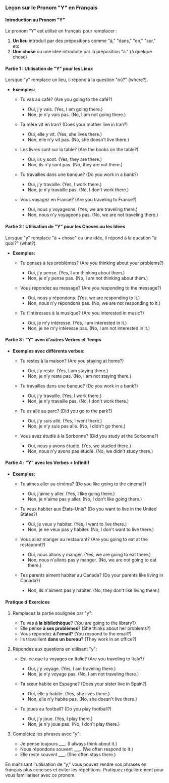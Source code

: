 ### Leçon sur le Pronom "Y" en Français

#### Introduction au Pronom "Y"

Le pronom "Y" est utilisé en français pour remplacer :
1. **Un lieu** introduit par des prépositions comme "à," "dans," "en," "sur," etc.
2. **Une chose** ou une idée introduite par la préposition "à." (à quelque chose)

#### Partie 1 : Utilisation de "Y" pour les Lieux

Lorsque "y" remplace un lieu, il répond à la question "où?" (where?).

- **Exemples:**
  - Tu vas au café? (Are you going to the café?)
    - Oui, j'y vais. (Yes, I am going there.)
    - Non, je n'y vais pas. (No, I am not going there.)

  - Ta mère vit en Iran? (Does your mother live in Iran?)
    - Oui, elle y vit. (Yes, she lives there.)
    - Non, elle n'y vit pas. (No, she doesn't live there.)

  - Les livres sont sur la table? (Are the books on the table?)
    - Oui, ils y sont. (Yes, they are there.)
    - Non, ils n'y sont pas. (No, they are not there.)

  - Tu travailles dans une banque? (Do you work in a bank?)
    - Oui, j'y travaille. (Yes, I work there.)
    - Non, je n'y travaille pas. (No, I don't work there.)

  - Vous voyagez en France? (Are you traveling to France?)
    - Oui, nous y voyageons. (Yes, we are traveling there.)
    - Non, nous n'y voyageons pas. (No, we are not traveling there.)

#### Partie 2 : Utilisation de "Y" pour les Choses ou les Idées

Lorsque "y" remplace "à + chose" ou une idée, il répond à la question "à quoi?" (what?).

- **Exemples:**
  - Tu penses à tes problèmes? (Are you thinking about your problems?)
    - Oui, j'y pense. (Yes, I am thinking about them.)
    - Non, je n'y pense pas. (No, I am not thinking about them.)

  - Vous répondez au message? (Are you responding to the message?)
    - Oui, nous y répondons. (Yes, we are responding to it.)
    - Non, nous n'y répondons pas. (No, we are not responding to it.)

  - Tu t'intéresses à la musique? (Are you interested in music?)
    - Oui, je m'y intéresse. (Yes, I am interested in it.)
    - Non, je ne m'y intéresse pas. (No, I am not interested in it.)

#### Partie 3 : "Y" avec d'autres Verbes et Temps

- **Exemples avec différents verbes:**
  - Tu restes à la maison? (Are you staying at home?)
    - Oui, j'y reste. (Yes, I am staying there.)
    - Non, je n'y reste pas. (No, I am not staying there.)

  - Tu travailles dans une banque? (Do you work in a bank?)
    - Oui, j'y travaille. (Yes, I work there.)
    - Non, je n'y travaille pas. (No, I don't work there.)

  - Tu es allé au parc? (Did you go to the park?)
    - Oui, j'y suis allé. (Yes, I went there.)
    - Non, je n'y suis pas allé. (No, I didn't go there.)

  - Vous avez étudié à la Sorbonne? (Did you study at the Sorbonne?)
    - Oui, nous y avons étudié. (Yes, we studied there.)
    - Non, nous n'y avons pas étudié. (No, we didn't study there.)

#### Partie 4 : "Y" avec les Verbes + Infinitif

- **Exemples:**
  - Tu aimes aller au cinéma? (Do you like going to the cinema?)
    - Oui, j'aime y aller. (Yes, I like going there.)
    - Non, je n'aime pas y aller. (No, I don't like going there.)

  - Tu veux habiter aux États-Unis? (Do you want to live in the United States?)
    - Oui, je veux y habiter. (Yes, I want to live there.)
    - Non, je ne veux pas y habiter. (No, I don't want to live there.)

  - Vous allez manger au restaurant? (Are you going to eat at the restaurant?)
    - Oui, nous allons y manger. (Yes, we are going to eat there.)
    - Non, nous n'allons pas y manger. (No, we are not going to eat there.)

  - Tes parents aiment habiter au Canada? (Do your parents like living in Canada?)
    - Non, ils n'aiment pas y habiter. (No, they don't like living there.)

#### Pratique d'Exercices

1. Remplacez la partie soulignée par "y":
   - Tu vas **à la bibliothèque**? (You are going to the library?)
   - Elle pense **à ses problèmes**? (She thinks about her problems?)
   - Vous répondez **à l'email**? (You respond to the email?)
   - Ils travaillent **dans un bureau**? (They work in an office?)

2. Répondez aux questions en utilisant "y":
   - Est-ce que tu voyages en Italie? (Are you traveling to Italy?)
     - Oui, j'y voyage. (Yes, I am traveling there.)
     - Non, je n'y voyage pas. (No, I am not traveling there.)

   - Ta sœur habite en Espagne? (Does your sister live in Spain?)
     - Oui, elle y habite. (Yes, she lives there.)
     - Non, elle n'y habite pas. (No, she doesn't live there.)

   - Tu joues au football? (Do you play football?)
     - Oui, j'y joue. (Yes, I play there.)
     - Non, je n'y joue pas. (No, I don't play there.)

3. Complétez les phrases avec "y":
   - Je pense toujours ___. (I always think about it.)
   - Nous répondons souvent ___. (We often respond to it.)
   - Elle reste souvent ___. (She often stays there.)

En maîtrisant l'utilisation de "y," vous pouvez rendre vos phrases en français plus concises et éviter les répétitions. Pratiquez régulièrement pour vous familiariser avec ce pronom.
